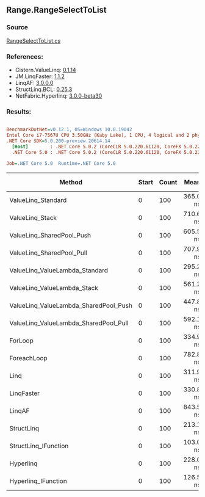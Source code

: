 ﻿## Range.RangeSelectToList

### Source
[RangeSelectToList.cs](../LinqBenchmarks/Range/RangeSelectToList.cs)

### References:
- Cistern.ValueLinq: [0.1.14](https://www.nuget.org/packages/Cistern.ValueLinq/0.1.14)
- JM.LinqFaster: [1.1.2](https://www.nuget.org/packages/JM.LinqFaster/1.1.2)
- LinqAF: [3.0.0.0](https://www.nuget.org/packages/LinqAF/3.0.0.0)
- StructLinq.BCL: [0.25.3](https://www.nuget.org/packages/StructLinq.BCL/0.25.3)
- NetFabric.Hyperlinq: [3.0.0-beta30](https://www.nuget.org/packages/NetFabric.Hyperlinq/3.0.0-beta30)

### Results:
``` ini

BenchmarkDotNet=v0.12.1, OS=Windows 10.0.19042
Intel Core i7-7567U CPU 3.50GHz (Kaby Lake), 1 CPU, 4 logical and 2 physical cores
.NET Core SDK=5.0.200-preview.20614.14
  [Host]        : .NET Core 5.0.2 (CoreCLR 5.0.220.61120, CoreFX 5.0.220.61120), X64 RyuJIT
  .NET Core 5.0 : .NET Core 5.0.2 (CoreCLR 5.0.220.61120, CoreFX 5.0.220.61120), X64 RyuJIT

Job=.NET Core 5.0  Runtime=.NET Core 5.0  

```
|                                Method | Start | Count |     Mean |   Error |  StdDev | Ratio | RatioSD |  Gen 0 | Gen 1 | Gen 2 | Allocated |
|-------------------------------------- |------ |------ |---------:|--------:|--------:|------:|--------:|-------:|------:|------:|----------:|
|                    ValueLinq_Standard |     0 |   100 | 365.0 ns | 1.83 ns | 1.53 ns |  1.09 |    0.01 | 0.2179 |     - |     - |     456 B |
|                       ValueLinq_Stack |     0 |   100 | 710.6 ns | 2.43 ns | 2.15 ns |  2.12 |    0.02 | 0.3319 |     - |     - |     696 B |
|             ValueLinq_SharedPool_Push |     0 |   100 | 605.5 ns | 1.92 ns | 1.70 ns |  1.81 |    0.01 | 0.2174 |     - |     - |     456 B |
|             ValueLinq_SharedPool_Pull |     0 |   100 | 707.9 ns | 1.18 ns | 0.99 ns |  2.11 |    0.01 | 0.2174 |     - |     - |     456 B |
|        ValueLinq_ValueLambda_Standard |     0 |   100 | 295.2 ns | 0.80 ns | 0.67 ns |  0.88 |    0.01 | 0.2179 |     - |     - |     456 B |
|           ValueLinq_ValueLambda_Stack |     0 |   100 | 561.2 ns | 2.64 ns | 2.34 ns |  1.68 |    0.01 | 0.3319 |     - |     - |     696 B |
| ValueLinq_ValueLambda_SharedPool_Push |     0 |   100 | 447.8 ns | 1.17 ns | 1.04 ns |  1.34 |    0.01 | 0.2179 |     - |     - |     456 B |
| ValueLinq_ValueLambda_SharedPool_Pull |     0 |   100 | 592.1 ns | 2.37 ns | 2.21 ns |  1.77 |    0.02 | 0.2174 |     - |     - |     456 B |
|                               ForLoop |     0 |   100 | 334.9 ns | 2.40 ns | 2.25 ns |  1.00 |    0.00 | 0.5660 |     - |     - |    1184 B |
|                           ForeachLoop |     0 |   100 | 782.8 ns | 3.41 ns | 3.03 ns |  2.34 |    0.02 | 0.5922 |     - |     - |    1240 B |
|                                  Linq |     0 |   100 | 311.9 ns | 1.28 ns | 1.07 ns |  0.93 |    0.01 | 0.2599 |     - |     - |     544 B |
|                            LinqFaster |     0 |   100 | 330.8 ns | 2.06 ns | 1.61 ns |  0.99 |    0.01 | 0.6232 |     - |     - |    1304 B |
|                                LinqAF |     0 |   100 | 843.5 ns | 3.08 ns | 2.73 ns |  2.52 |    0.02 | 0.5655 |     - |     - |    1184 B |
|                            StructLinq |     0 |   100 | 213.1 ns | 0.44 ns | 0.39 ns |  0.64 |    0.00 | 0.2446 |     - |     - |     512 B |
|                  StructLinq_IFunction |     0 |   100 | 103.0 ns | 0.40 ns | 0.38 ns |  0.31 |    0.00 | 0.2180 |     - |     - |     456 B |
|                             Hyperlinq |     0 |   100 | 228.0 ns | 0.67 ns | 0.62 ns |  0.68 |    0.00 | 0.2179 |     - |     - |     456 B |
|                   Hyperlinq_IFunction |     0 |   100 | 126.5 ns | 0.22 ns | 0.18 ns |  0.38 |    0.00 | 0.2179 |     - |     - |     456 B |

